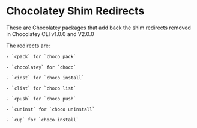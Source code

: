 # Chocolatey Shim Redirects

These are Chocolatey packages that add back the shim redirects removed in Chocolatey CLI v1.0.0 and V2.0.0

The redirects are:

    - `cpack` for `choco pack`
    
    - `chocolatey` for `choco`
    
    - `cinst` for `choco install`
    
    - `clist` for `choco list`
    
    - `cpush` for `choco push`
    
    - `cuninst` for `choco uninstall`
    
    - `cup` for `choco install`
    